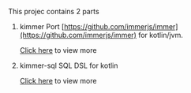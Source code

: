 This projec contains 2 parts

1. kimmer
   Port [https://github.com/immerjs/immer](https://github.com/immerjs/immer) for kotlin/jvm.
   
   [Click here](./doc/kimmer-core/README.md) to view more

2. kimmer-sql
   SQL DSL for kotlin
   
   [Click here](./doc/kimmer-sql/README.md) to view more
